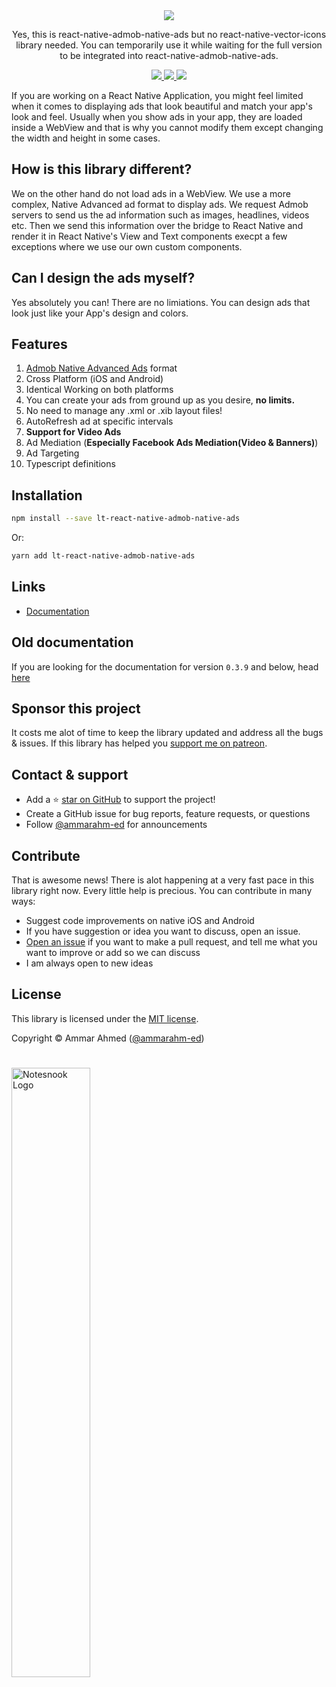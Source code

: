 <div align="center">
<img src="https://i.imgur.com/4DZhFR2.png" ></img>
</div>
<div align="center">
	<p>
	Yes, this is react-native-admob-native-ads but no react-native-vector-icons library needed. You can temporarily use it while waiting for the full version to be integrated into react-native-admob-native-ads.
	</p>
<div
align="center"
style="width:100%;"
>
<a
href="https://github.com/ammarahm-ed/react-native-admob-native-ads/pulls"
target="_blank"
>
<img  src="https://img.shields.io/badge/PRs-welcome-green"/>
</a>
<a
href="https://www.npmjs.com/package/react-native-admob-native-ads"
target="_blank"
>
<img src="https://img.shields.io/npm/v/react-native-admob-native-ads?color=green"/>
</a>
<a
href="https://www.npmjs.com/package/react-native-admob-native-ads"
target="_blank"
>
<img  src="https://img.shields.io/npm/dt/react-native-admob-native-ads?color=green"/>
</a> 
</div>
</div>

If you are working on a React Native Application, you might feel limited when it comes to displaying ads that look beautiful and match your app's look and feel. Usually when you show ads in your app, they are loaded inside a WebView and that is why you cannot modify them except changing the width and height in some cases.

## How is this library different?

We on the other hand do not load ads in a WebView. We use a more complex, Native Advanced ad format to display ads. We request Admob servers to send us the ad information such as images, headlines, videos etc. Then we send this information over the bridge to React Native and render it in React Native's View and Text components execpt a few exceptions where we use our own custom components.

## Can I design the ads myself?

Yes absolutely you can! There are no limiations. You can design ads that look just like your App's design and colors.

## Features

1.  [Admob Native Advanced Ads](https://developers.google.com/admob/android/native/start) format
2.  Cross Platform (iOS and Android)
3.  Identical Working on both platforms
4.  You can create your ads from ground up as you desire, **no limits.**
5.  No need to manage any .xml or .xib layout files!
6.  AutoRefresh ad at specific intervals
7.  **Support for Video Ads**
8.  Ad Mediation (**Especially Facebook Ads Mediation(Video & Banners)**)
9.  Ad Targeting
10. Typescript definitions

## Installation

```sh
npm install --save lt-react-native-admob-native-ads
```

Or:

```sh
yarn add lt-react-native-admob-native-ads
```

## Links
- [Documentation](https://ammarahm-ed.github.io/react-native-admob-native-ads/docs/introduction/)

## Old documentation
If you are looking for the documentation for version `0.3.9` and below, head [here](https://github.com/ammarahm-ed/react-native-admob-native-ads/tree/v0.3.9)

## Sponsor this project

It costs me alot of time to keep the library updated and address all the bugs & issues. If this library has helped you [support me on patreon](https://www.patreon.com/streetwriters).

## Contact & support

- Add a ⭐️ [star on GitHub](https://github.com/ammarahm-ed/react-native-admob-native-ads) to support the project!
- Create a GitHub issue for bug reports, feature requests, or questions
- Follow [@ammarahm-ed](https://github.com/ammarahm-ed) for announcements

## Contribute

That is awesome news! There is alot happening at a very fast pace in this library right now. Every little help is precious. You can contribute in many ways:

- Suggest code improvements on native iOS and Android
- If you have suggestion or idea you want to discuss, open an issue.
- [Open an issue](https://github.com/ammarahm-ed/react-native-admob-native-ads/issues/) if you want to make a pull request, and tell me what you want to improve or add so we can discuss
- I am always open to new ideas

## License

This library is licensed under the [MIT license](https://github.com/ammarahm-ed/react-native-admob-native-ads/blob/master/LICENSE).

Copyright © Ammar Ahmed ([@ammarahm-ed](https://github.com/ammarahm-ed))

#
<a href="https://notesnook.com" target="_blank">
<img style="align:center;" src="https://i.imgur.com/EMIqXNc.jpg" href="https://notesnook.com" alt="Notesnook Logo" width="50%" />
</a>
